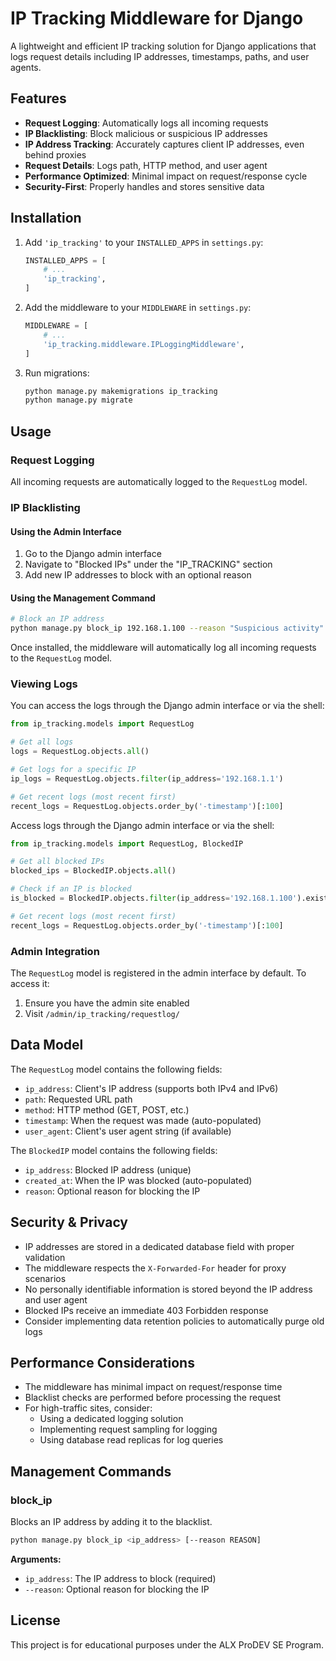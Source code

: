 # IP Tracking Middleware for Django

A lightweight and efficient IP tracking solution for Django applications that logs request details including IP addresses, timestamps, paths, and user agents.

## Features

- **Request Logging**: Automatically logs all incoming requests
- **IP Blacklisting**: Block malicious or suspicious IP addresses
- **IP Address Tracking**: Accurately captures client IP addresses, even behind proxies
- **Request Details**: Logs path, HTTP method, and user agent
- **Performance Optimized**: Minimal impact on request/response cycle
- **Security-First**: Properly handles and stores sensitive data

## Installation

1. Add `'ip_tracking'` to your `INSTALLED_APPS` in `settings.py`:

    ```python
    INSTALLED_APPS = [
        # ...
        'ip_tracking',
    ]
    ```

2. Add the middleware to your `MIDDLEWARE` in `settings.py`:

    ```python
    MIDDLEWARE = [
        # ...
        'ip_tracking.middleware.IPLoggingMiddleware',
    ]
    ```

3. Run migrations:

    ```bash
    python manage.py makemigrations ip_tracking
    python manage.py migrate
    ```

## Usage

### Request Logging

All incoming requests are automatically logged to the `RequestLog` model.

### IP Blacklisting

#### Using the Admin Interface

1. Go to the Django admin interface
2. Navigate to "Blocked IPs" under the "IP_TRACKING" section
3. Add new IP addresses to block with an optional reason

#### Using the Management Command

```bash
# Block an IP address
python manage.py block_ip 192.168.1.100 --reason "Suspicious activity"
```

Once installed, the middleware will automatically log all incoming requests to the `RequestLog` model.

### Viewing Logs

You can access the logs through the Django admin interface or via the shell:

```python
from ip_tracking.models import RequestLog

# Get all logs
logs = RequestLog.objects.all()

# Get logs for a specific IP
ip_logs = RequestLog.objects.filter(ip_address='192.168.1.1')

# Get recent logs (most recent first)
recent_logs = RequestLog.objects.order_by('-timestamp')[:100]
```

Access logs through the Django admin interface or via the shell:

```python
from ip_tracking.models import RequestLog, BlockedIP

# Get all blocked IPs
blocked_ips = BlockedIP.objects.all()

# Check if an IP is blocked
is_blocked = BlockedIP.objects.filter(ip_address='192.168.1.100').exists()

# Get recent logs (most recent first)
recent_logs = RequestLog.objects.order_by('-timestamp')[:100]
```

### Admin Integration

The `RequestLog` model is registered in the admin interface by default. To access it:

1. Ensure you have the admin site enabled
2. Visit `/admin/ip_tracking/requestlog/`

## Data Model

The `RequestLog` model contains the following fields:

- `ip_address`: Client's IP address (supports both IPv4 and IPv6)
- `path`: Requested URL path
- `method`: HTTP method (GET, POST, etc.)
- `timestamp`: When the request was made (auto-populated)
- `user_agent`: Client's user agent string (if available)

The `BlockedIP` model contains the following fields:

- `ip_address`: Blocked IP address (unique)
- `created_at`: When the IP was blocked (auto-populated)
- `reason`: Optional reason for blocking the IP

## Security & Privacy

- IP addresses are stored in a dedicated database field with proper validation
- The middleware respects the `X-Forwarded-For` header for proxy scenarios
- No personally identifiable information is stored beyond the IP address and user agent
- Blocked IPs receive an immediate 403 Forbidden response
- Consider implementing data retention policies to automatically purge old logs

## Performance Considerations

- The middleware has minimal impact on request/response time
- Blacklist checks are performed before processing the request
- For high-traffic sites, consider:
  - Using a dedicated logging solution
  - Implementing request sampling for logging
  - Using database read replicas for log queries

## Management Commands

### block_ip

Blocks an IP address by adding it to the blacklist.

```bash
python manage.py block_ip <ip_address> [--reason REASON]
```

**Arguments:**

- `ip_address`: The IP address to block (required)
- `--reason`: Optional reason for blocking the IP

## License

This project is for educational purposes under the ALX ProDEV SE Program.
